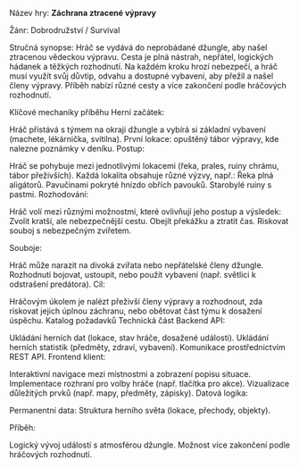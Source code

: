 Název hry: **Záchrana ztracené výpravy**

Žánr: Dobrodružství / Survival

Stručná synopse:
Hráč se vydává do neprobádané džungle, aby našel ztracenou vědeckou výpravu. Cesta je plná nástrah, nepřátel, logických hádanek a těžkých rozhodnutí. Na každém kroku hrozí nebezpečí, a hráč musí využít svůj důvtip, odvahu a dostupné vybavení, aby přežil a našel členy výpravy. Příběh nabízí různé cesty a více zakončení podle hráčových rozhodnutí.

Klíčové mechaniky příběhu
Herní začátek:

Hráč přistává s týmem na okraji džungle a vybírá si základní vybavení (machete, lékárnička, svítilna).
První lokace: opuštěný tábor výpravy, kde nalezne poznámky v deníku.
Postup:

Hráč se pohybuje mezi jednotlivými lokacemi (řeka, prales, ruiny chrámu, tábor přeživších).
Každá lokalita obsahuje různé výzvy, např.:
Řeka plná aligátorů.
Pavučinami pokryté hnízdo obřích pavouků.
Starobylé ruiny s pastmi.
Rozhodování:

Hráč volí mezi různými možnostmi, které ovlivňují jeho postup a výsledek:
Zvolit kratší, ale nebezpečnější cestu.
Obejít překážku a ztratit čas.
Riskovat souboj s nebezpečným zvířetem.

Souboje:

Hráč může narazit na divoká zvířata nebo nepřátelské členy džungle.
Rozhodnutí bojovat, ustoupit, nebo použít vybavení (např. světlici k odstrašení predátora).
Cíl:

Hráčovým úkolem je nalézt přeživší členy výpravy a rozhodnout, zda riskovat jejich úplnou záchranu, nebo obětovat část týmu k dosažení úspěchu.
Katalog požadavků
Technická část
Backend API:

Ukládání herních dat (lokace, stav hráče, dosažené události).
Ukládání herních statistik (předměty, zdraví, vybavení).
Komunikace prostřednictvím REST API.
Frontend klient:

Interaktivní navigace mezi místnostmi a zobrazení popisu situace.
Implementace rozhraní pro volby hráče (např. tlačítka pro akce).
Vizualizace důležitých prvků (např. mapy, předměty, zápisky).
Datová logika:

Permanentní data: Struktura herního světa (lokace, přechody, objekty).

Příběh:

Logický vývoj událostí s atmosférou džungle.
Možnost více zakončení podle hráčových rozhodnutí.
